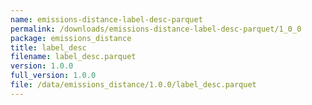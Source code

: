 ```yaml
---
name: emissions-distance-label-desc-parquet
permalink: /downloads/emissions-distance-label-desc-parquet/1_0_0
package: emissions_distance
title: label_desc
filename: label_desc.parquet
version: 1.0.0
full_version: 1.0.0
file: /data/emissions_distance/1.0.0/label_desc.parquet
---
```

